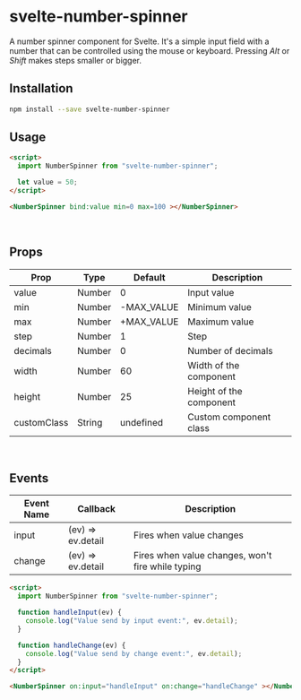 # svelte-number-spinner

A number spinner component for Svelte. It's a simple input field with a number that can be controlled using the mouse or keyboard. Pressing *Alt* or *Shift* makes steps smaller or bigger.


## Installation

```bash
npm install --save svelte-number-spinner
```

## Usage

```html
<script>
  import NumberSpinner from "svelte-number-spinner";

  let value = 50;
</script>

<NumberSpinner bind:value min=0 max=100 ></NumberSpinner>
```

<br />

## Props

| Prop           | Type    | Default     | Description              |
| -------------- | ------- | ----------- | ------------------------ |
| value          | Number  | 0           | Input value              |
| min            | Number  | -MAX_VALUE  | Minimum value            |
| max            | Number  | +MAX_VALUE  | Maximum value            |
| step           | Number  | 1           | Step                     |
| decimals       | Number  | 0           | Number of decimals       | 
| width          | Number  | 60          | Width of the component   |
| height         | Number  | 25          | Height of the component  |
| customClass    | String  | undefined   | Custom component class   |

<br />

## Events

| Event Name     | Callback           | Description                                          |
| -------------- | ------------------ | ---------------------------------------------------- |
| input          | (ev) => ev.detail  | Fires when value changes                             |
| change         | (ev) => ev.detail  | Fires when value changes, won't fire while typing    |

```html
<script>
  import NumberSpinner from "svelte-number-spinner";

  function handleInput(ev) {
    console.log("Value send by input event:", ev.detail);    
  }

  function handleChange(ev) {
    console.log("Value send by change event:", ev.detail);    
  }
</script>

<NumberSpinner on:input="handleInput" on:change="handleChange" ></NumberSpinner>
```

<br />


